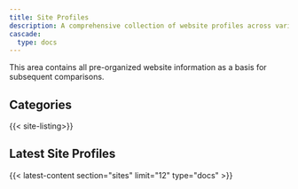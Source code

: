 ```yaml
---
title: Site Profiles
description: A comprehensive collection of website profiles across various industries.
cascade:
  type: docs
---
```


This area contains all pre-organized website information as a basis for subsequent comparisons.

## Categories

{{< site-listing>}}

## Latest Site Profiles

{{< latest-content section="sites" limit="12" type="docs" >}}
